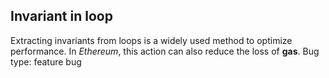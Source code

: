 ## Invariant in loop
Extracting invariants from loops is a widely used method to optimize performance. In *Ethereum*, this action can also reduce the loss of **gas**. 
Bug type: feature bug